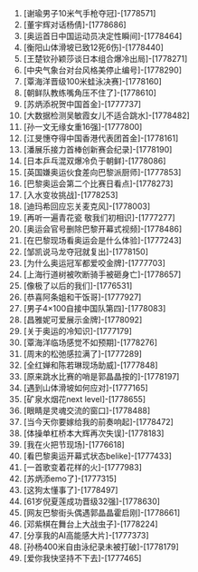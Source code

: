 
1. [谢瑜男子10米气手枪夺冠]-[1778571]
1. [董宇辉对话杨倩]-[1778686]
1. [奥运首日中国运动员决定性瞬间]-[1778464]
1. [衡阳山体滑坡已致12死6伤]-[1778440]
1. [王楚钦孙颖莎谈日本组合爆冷出局]-[1778271]
1. [中央气象台对台风格美停止编号]-[1778290]
1. [覃海洋晋级100米蛙泳决赛]-[1778160]
1. [朝鲜队教练嘴角压不住了]-[1778610]
1. [苏炳添祝贺中国首金]-[1777737]
1. [大数据检测吴敏霞女儿不适合跳水]-[1778482]
1. [孙一文无缘女重16强]-[1777800]
1. [江旻憓夺得中国香港代表团首金]-[1778161]
1. [潘展乐接力首棒创新赛会纪录]-[1778190]
1. [日本乒乓混双爆冷负于朝鲜]-[1778086]
1. [英国嫌奥运伙食差向巴黎派厨师]-[1777853]
1. [巴黎奥运会第二个比赛日看点]-[1778273]
1. [入水变妆挑战]-[1778253]
1. [迪玛希回应忘关麦克风]-[1778003]
1. [再听一遍青花瓷 敬我们初相识]-[1777277]
1. [奥运会官号删除巴黎开幕式视频]-[1778486]
1. [在巴黎现场看奥运会是什么体验]-[1777243]
1. [邹凯说马龙夺冠就复出]-[1778150]
1. [为什么奥运冠军都爱咬金牌]-[1777703]
1. [上海行道树被吹断骑手被砸身亡]-[1778657]
1. [像极了以后的我们]-[1776531]
1. [恭喜阿条姐和干饭哥]-[1777927]
1. [男子4×100自接中国队第四]-[1778083]
1. [昌雅妮可爱展示金牌]-[1778092]
1. [关于奥运的冷知识]-[1777179]
1. [覃海洋临场感觉不如预期]-[1778276]
1. [周末的松弛感拉满了]-[1777289]
1. [全红婵和陈若琳现场助威]-[1777848]
1. [原来跳水比赛的哨是郭晶晶按的]-[1778197]
1. [遇到山体滑坡如何应对]-[1777165]
1. [矿泉水烟花next level]-[1778655]
1. [眼睛是灵魂交流的窗口]-[1778488]
1. [当今天你要嫁给我的前奏响起]-[1778472]
1. [体操单杠桥本大辉再次失误]-[1778183]
1. [我在火把节现场]-[1776618]
1. [看巴黎奥运开幕式状态belike]-[1777433]
1. [一首歌变着花样的火]-[1777983]
1. [苏炳添emo了]-[1777315]
1. [这狗太懂事了]-[1778497]
1. [61岁倪夏莲成功晋级32强]-[1778630]
1. [网友巴黎街头偶遇郭晶晶霍启刚]-[1778661]
1. [邓紫棋在舞台上大战虫子]-[1778224]
1. [分享我的AI高能感大片]-[1777373]
1. [孙杨400米自由泳纪录未被打破]-[1778179]
1. [爱你我快坚持不下去]-[1777465]